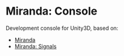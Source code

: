 # Miranda: Console

Development console for Unity3D, based on:

* [Miranda](https://github.com/mestevens/miranda)
* [Miranda: Signals](https://github.com/jpennell/miranda-signals)
